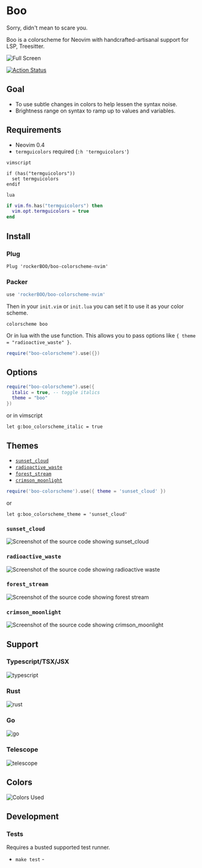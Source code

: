 # Boo

Sorry, didn't mean to scare you.

Boo is a colorscheme for Neovim with handcrafted-artisanal support for LSP, Treesitter.

![Full Screen](https://user-images.githubusercontent.com/15027/178179115-3e238800-8c53-4160-962f-90b9d1ad3747.png)

[![Action Status](https://github.com/rockerBOO/boo-colorscheme-nvim/workflows/Tests/badge.svg)](https://github.com/rockerBOO/boo-colorscheme-nvim/actions)

## Goal

- To use subtle changes in colors to help lessen the syntax noise.
- Brightness range on syntax to ramp up to values and variables.

## Requirements

- Neovim 0.4
- `termguicolors` required (`:h 'termguicolors'`)

`vimscript`

```vimscript
if (has("termguicolors"))
  set termguicolors
endif
```

`lua`

```lua
if vim.fn.has("termguicolors") then
  vim.opt.termguicolors = true
end
```

## Install

### Plug

```vimscript
Plug 'rockerBOO/boo-colorscheme-nvim'
```

### Packer

```lua
use 'rockerBOO/boo-colorscheme-nvim'
```

Then in your `init.vim` or `init.lua` you can set it to use it as your color scheme.

```vimscript
colorscheme boo
```

Or in lua with the use function. This allows you to pass options like `{ theme = "radioactive_waste" }`.

```lua
require("boo-colorscheme").use({})
```

## Options

```lua
require("boo-colorscheme").use({
  italic = true, -- toggle italics
  theme = "boo"
})
```

or in vimscript

```vimscript
let g:boo_colorscheme_italic = true
```

## Themes

- [`sunset_cloud`](#sunset_cloud)
- [`radioactive_waste`](#radioactive_waste)
- [`forest_stream`](#forest_stream)
- [`crimson_moonlight`](#crimson_moonlight)

```lua
require('boo-colorscheme').use({ theme = 'sunset_cloud' })
```

or

```vimscript
let g:boo_colorscheme_theme = 'sunset_cloud'
```

### `sunset_cloud`

![Screenshot of the source code showing sunset_cloud](https://user-images.githubusercontent.com/15027/162499722-a703531e-e9ac-461e-befb-dc9040234869.png)

### `radioactive_waste`

![Screenshot of the source code showing radioactive waste](https://user-images.githubusercontent.com/15027/178177587-620c2623-c31a-469a-944f-e2c5bbc1bea6.png)

### `forest_stream`

![Screenshot of the source code showing forest stream](https://user-images.githubusercontent.com/15027/178177588-cfe53f8c-08a3-49af-b44a-6667574b1fda.png)

### `crimson_moonlight`

![Screenshot of the source code showing crimson_moonlight](https://user-images.githubusercontent.com/15027/178177589-bcfe7280-9c43-4d41-abf4-f40e56be9803.png)

## Support

### Typescript/TSX/JSX

![typescript](https://user-images.githubusercontent.com/15027/178179116-15203812-037b-458c-b27e-3ce3f1663a51.png)

### Rust

![rust](https://user-images.githubusercontent.com/15027/178296453-9b0cc27b-417f-46e4-8bc1-a4d47d49788e.png)

### Go

![go](https://user-images.githubusercontent.com/15027/197879409-cd019366-4ac3-480a-a130-233f1977496b.png)

### Telescope

![telescope](https://user-images.githubusercontent.com/15027/197878218-9d976b7d-2c47-4242-b5ca-1fb4db5ac803.png)

## Colors

![Colors Used](https://user-images.githubusercontent.com/15027/112667058-321a6900-8e33-11eb-9c06-7c15ab5b7b18.png)

## Development

### Tests

Requires a busted supported test runner.

- `make test` -
